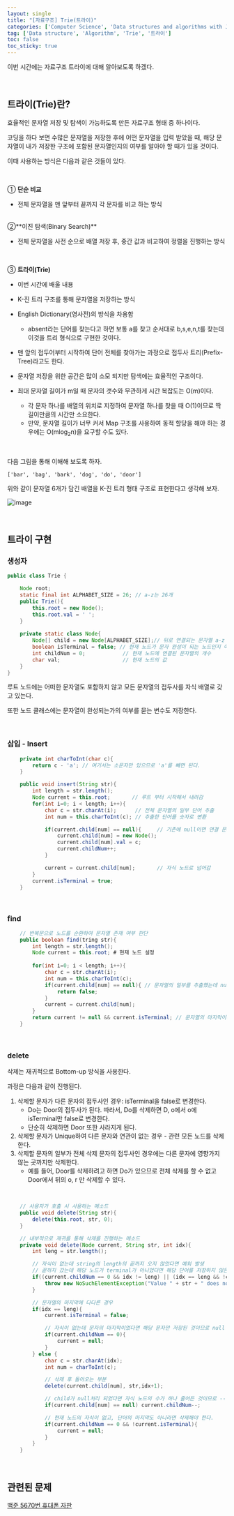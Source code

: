 ```yaml
---
layout: single
title: "[자료구조] Trie(트라이)"
categories: ['Computer Science', 'Data structures and algorithms with Java']
tag: ['Data structure', 'Algorithm', 'Trie', '트라이']
toc: false
toc_sticky: true
---
```


이번 시간에는 자료구조 트라이에 대해 알아보도록 하겠다.

<br>

## 트라이(Trie)란?

효율적인 문자열 저장 및 탐색이 가능하도록 만든 자료구조 형태 중 하나이다.

코딩을 하다 보면 수많은 문자열을 저장한 후에 어떤 문자열을 입력 받았을 때, 해당 문자열이 내가 저장한 구조에 포함된 문자열인지의 여부를 알아야 할 때가 있을 것이다.

이때 사용하는 방식은 다음과 같은 것들이 있다.

<br>

① **단순 비교**

-  전체 문자열을 맨 앞부터 끝까지 각 문자를 비교 하는 방식



<br>
②**이진 탐색(Binary Search)**

- 전체 문자열을 사전 순으로 배열 저장 후, 중간 값과 비교하여 정렬을 진행하는 방식

<br>

③ **트라이(Trie)**

- 이번 시간에 배울 내용
- K-진 트리 구조를 통해 문자열을 저장하는 방식
- English Dictionary(영사전)의 방식을 차용함
  - absent라는 단어를 찾는다고 하면 보통 a를 찾고 순서대로 b,s,e,n,t를 찾는데 이것을 트리 형식으로 구현한 것이다.
- 맨 앞의 접두어부터 시작하여 단어 전체를 찾아가는 과정으로 접두사 트리(Prefix-Tree)라고도 한다.

- 문자열 저장을 위한 공간은 많이 소모 되지만 탐색에는 효율적인 구조이다.
- 최대 문자열 길이가 m일 때 문자의 갯수와 무관하게 시간 복잡도는 O(m)이다.
  - 각 문자 하나를 배열의 위치로 지정하여 문자열 하나를 찾을 때 O(1)이므로 딱 길이만큼의 시간만 소요한다.
  - 만약, 문자열 길이가 너무 커서 Map 구조를 사용하여 동적 할당을 해야 하는 경우에는 O(mlog<sub>2</sub>n)을 요구할 수도 있다.

<br>

다음 그림을 통해 이해해 보도록 하자.

```
['bar', 'bag', 'bark', 'dog', 'do', 'door']
```

위와 같이 문자열 6개가 담긴 배열을 K-진 트리 형태 구조로 표현한다고 생각해 보자.

![image](https://user-images.githubusercontent.com/79521972/155884740-85cf32b8-d02a-4413-a924-c95643f70cae.png)

<br>

## 트라이 구현

### 생성자

```java
public class Trie {

    Node root;
    static final int ALPHABET_SIZE = 26; // a-z는 26개
    public Trie(){
        this.root = new Node();
        this.root.val = ' ';
    }
    
    private static class Node{
        Node[] child = new Node[ALPHABET_SIZE];// 뒤로 연결되는 문자열 a-z 소문자를 index화하여 저장하는 배열(26개)
        boolean isTerminal = false; // 현재 노드가 문자 완성이 되는 노드인지 여부
        int childNum = 0;            // 현재 노드에 연결된 문자열의 개수
        char val;                    // 현재 노드의 값
    }
}
```

루트 노드에는 어떠한 문자열도 포함하지 않고 모든 문자열의 접두사를 자식 배열로 갖고 있는다.

또한 노드 클래스에는 문자열이 완성되는가의 여부를 묻는 변수도 저장한다.

<br>

### 삽입 - Insert

```java
    private int charToInt(char c){
        return c - 'a'; // 여기서는 소문자만 있으므로 'a'를 빼면 된다.
    }

    public void insert(String str){
        int length = str.length();
        Node current = this.root;       // 루트 부터 시작해서 내려감
        for(int i=0; i < length; i++){
            char c = str.charAt(i);      // 전체 문자열의 일부 단어 추출
            int num = this.charToInt(c); // 추출한 단어를 숫자로 변환

            if(current.child[num] == null){     // 기존에 null이면 연결 문자열로 처음 추가되는 것
                current.child[num] = new Node();
                current.child[num].val = c;
                current.childNum++;
            }

            current = current.child[num];       // 자식 노드로 넘어감
        }
        current.isTerminal = true;
    }
```

<br>

### find

```java
    // 반복문으로 노드를 순환하여 문자열 존재 여부 판단
    public boolean find(tring str){
        int length = str.length();
        Node current = this.root; # 현재 노드 설정
        
        for(int i=0; i < length; i++){
        	char c = str.charAt(i);
            int num = this.charToInt(c);
            if(current.child[num] == null){ // 문자열의 일부를 추출했는데 null 이라면 false 반환
            	return false;
            }
            current = current.child[num];
        }
        return current != null && current.isTerminal; // 문자열의 마지막이라면 true
    }
```

<br>

### delete

삭제는 재귀적으로 Bottom-up 방식을 사용한다.

과정은 다음과 같이 진행된다.

1. 삭제할 문자가 다른 문자의 접두사인 경우: isTerminal을 false로 변경한다.
   - Do는 Door의 접두사가 된다. 따라서, Do를 삭제하면 D, o에서 o에 isTerminal만 false로 변경한다.
   - 단순히 삭제하면 Door 또한 사라지게 된다.
2. 삭제할 문자가 Unique하여 다른 문자와 연관이 없는 경우 - 관련 모든 노드를 삭제한다.
3. 삭제할 문자의 일부가 전체 삭제 문자의 접두사인 경우에는 다른 문자에 영향가지 않는 곳까지만 삭제한다.
   - 예를 들어, Door를 삭제하려고 하면 Do가 있으므로 전체 삭제를 할 수 없고 Door에서 뒤의 o, r 만 삭제할 수 있다.

<br>

```java
    // 사용자가 호출 시 사용하는 메소드
    public void delete(String str){
        delete(this.root, str, 0);
    }

    // 내부적으로 재귀를 통해 삭제를 진행하는 메소드
    private void delete(Node current, String str, int idx){
        int leng = str.length();

        // 자식이 없는데 string의 length의 끝까지 오지 않았다면 예외 발생
        // 끝까지 갔는데 해당 노드가 terminal가 아니었다면 해당 단어를 저장하지 않은 것이므로 예외 발생
        if((current.childNum == 0 && idx != leng) || (idx == leng && !current.isTerminal)) {
            throw new NoSuchElementException("Value " + str + " does not exist in Trie!");
        }

        // 문자열의 마지막에 다다른 경우
        if(idx == leng){
            current.isTerminal = false;

            // 자식이 없는데 문자의 마지막이었다면 해당 문자만 저장된 것이므로 null 처리
            if(current.childNum == 0){
                current = null;
            }
        } else {
            char c = str.charAt(idx);
            int num = charToInt(c);

            // 삭제 후 돌아오는 부분
            delete(current.child[num], str,idx+1);

            // child가 null처리 되었다면 자식 노드의 수가 하나 줄어든 것이므로 -- 처리
            if(current.child[num] == null) current.childNum--;

            // 현재 노드의 자식이 없고, 단어의 마지막도 아니라면 삭제해야 한다.
            if(current.childNum == 0 && !current.isTerminal){
                current = null;
            }
        }
    }
```





<br>

## 관련된 문제

[백준 5670번 휴대폰 자판]([www.acmicpc.net/problem/5670](https://www.acmicpc.net/problem/5670))

<br>

















